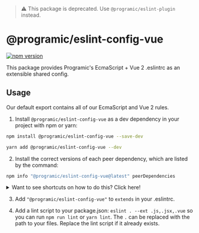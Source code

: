 > :warning: This package is deprecated. Use `@programic/eslint-plugin` instead.

# @programic/eslint-config-vue

[![npm version](https://badge.fury.io/js/@programic%2Feslint-config-vue.svg)](https://badge.fury.io/js/@programic%2Feslint-config-vue)

This package provides Programic's EcmaScript + Vue 2 .eslintrc as an extensible shared config.

## Usage

Our default export contains all of our EcmaScript and Vue 2 rules.

1. Install `@programic/eslint-config-vue` as a dev dependency in your project with npm or yarn:

  ```sh
  npm install @programic/eslint-config-vue --save-dev
  ```
  ```sh
  yarn add @programic/eslint-config-vue --dev
  ```

2. Install the correct versions of each peer dependency, which are listed by the command:

  ```sh
  npm info "@programic/eslint-config-vue@latest" peerDependencies
  ```

<details>
  <summary>Want to see shortcuts on how to do this? Click here!</summary>

  If using **npm 5+**, use this shortcut

  ```sh
  npx install-peerdeps --dev @programic/eslint-config-vue
  ```

  If using **yarn**, you can also use the shortcut described above if you have npm 5+ installed on your machine, as the command will detect that you are using yarn and will act accordingly.
  Otherwise, run `npm info "@programic/eslint-config-vue@latest" peerDependencies` to list the peer dependencies and versions, then run `yarn add --dev <dependency>@<version>` for each listed peer dependency.


  If using **npm < 5**, Linux/OSX users can run

  ```sh
  (
    export PKG=@programic/eslint-config-vue;
    npm info "$PKG@latest" peerDependencies --json | command sed 's/[\{\},]//g ; s/: /@/g' | xargs npm install --save-dev "$PKG@latest"
  )
  ```

  Which produces and runs a command like:

  ```sh
    npm install --save-dev @programic/eslint-config-vue eslint@^#.#.# eslint-plugin-import@^#.#.#
  ```

  If using **npm < 5**, Windows users can either install all the peer dependencies manually, or use the [install-peerdeps](https://github.com/nathanhleung/install-peerdeps) cli tool.

  ```sh
  npm install -g install-peerdeps
  install-peerdeps --dev @programic/eslint-config-vue
  ```

  The cli will produce and run a command like:

  ```sh
  npm install --save-dev @programic/eslint-config-vue eslint@^#.#.# eslint-plugin-import@^#.#.#
  ```
</details>

3. Add `"@programic/eslint-config-vue"` to `extends` in your .eslintrc.

4. Add a lint script to your package.json: `eslint . --ext .js,.jsx,.vue` so you can run `npm run lint` or `yarn lint`. The `.` can be replaced with the path to your files. Replace the lint script if it already exists.
